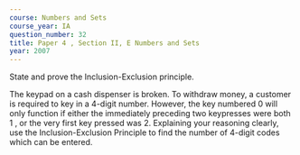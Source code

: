 ```yaml
---
course: Numbers and Sets
course_year: IA
question_number: 32
title: Paper 4 , Section II, E Numbers and Sets
year: 2007
---
```




State and prove the Inclusion-Exclusion principle.

The keypad on a cash dispenser is broken. To withdraw money, a customer is required to key in a 4-digit number. However, the key numbered 0 will only function if either the immediately preceding two keypresses were both 1 , or the very first key pressed was 2. Explaining your reasoning clearly, use the Inclusion-Exclusion Principle to find the number of 4-digit codes which can be entered.